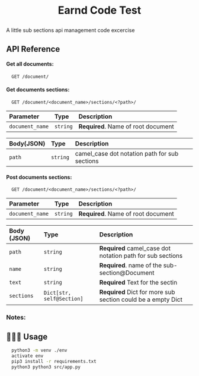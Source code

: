 # <p align="center">Earnd Code Test</p>

A little sub sections api management code excercise

## API Reference

#### Get all documents:

```http
  GET /document/
```

#### Get documents sections:

```http
  GET /document/<document_name>/sections/<?path>/
```

| Parameter       | Type     | Description                         |
| :-------------- | :------- | :---------------------------------- |
| `document_name` | `string` | **Required**. Name of root document |

| Body(JSON) | Type     | Description                                   |
| :--------- | :------- | :-------------------------------------------- |
| `path`     | `string` | camel_case dot notation path for sub sections |

#### Post documents sections:

```http
  GET /document/<document_name>/sections/<?path>/
```

| Parameter       | Type     | Description                         |
| :-------------- | :------- | :---------------------------------- |
| `document_name` | `string` | **Required**. Name of root document |

| Body (JSON) | Type                      | Description                                                  |
| :---------- | :------------------------ | :----------------------------------------------------------- |
| `path`      | `string`                  | **Required** camel_case dot notation path for sub sections   |
| `name`      | `string`                  | **Required**. name of the sub-section@Document               |
| `text`      | `string`                  | **Required** Text for the sectin                             |
| `sections`  | `Dict[str, self@Section]` | **Required** Dict for more sub section could be a empty Dict |

### Notes:

## 🧑🏻‍💻 Usage

```bash
  python3 -m venv ./env
  activate env
  pip3 install -r requirements.txt
  python3 python3 src/app.py
```

